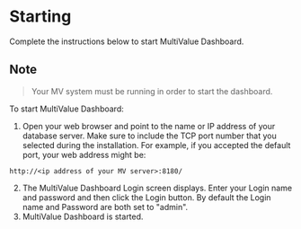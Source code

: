 # Starting

<PageHeader />

Complete the instructions below to start MultiValue Dashboard.  

## Note

>Your MV system must be running in order to start the dashboard.
  
To start MultiValue Dashboard:

1. Open your web browser and point to the name or IP address of your database server. Make sure to include the TCP port number that you selected during the installation. For example, if you accepted the default port, your web address might be:  

`http://<ip address of your MV server>:8180/`

2. The MultiValue Dashboard Login screen displays. Enter your Login name and password and then click the Login button. By default the Login name and Password are both set to "admin".  
3. MultiValue Dashboard is started.

<PageFooter />
